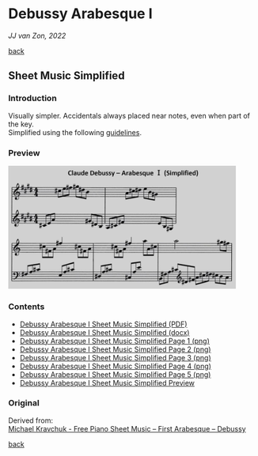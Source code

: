 Debussy Arabesque Ⅰ
===================

*JJ van Zon, 2022*

[back](../README.md)

Sheet Music Simplified
----------------------

### Introduction

Visually simpler. Accidentals always placed near notes, even when part of the key.  
Simplified using the following [guidelines](https://jjvanzon.github.io/Piano-Playing-Docs/methods/sheet-music-simplification.html).

### Preview

<img src="debussy-arabesque-1-sheet-music-simplified-preview.jpg" width="460" />

### Contents

- [Debussy Arabesque Ⅰ Sheet Music Simplified (PDF)](debussy-arabesque-1-sheet-music-simplified.pdf)
- [Debussy Arabesque Ⅰ Sheet Music Simplified (docx)](debussy-arabesque-1-sheet-music-simplified.docx)
- [Debussy Arabesque Ⅰ Sheet Music Simplified Page 1 (png)](debussy-arabesque-1-sheet-music-simplified-page-1.png)
- [Debussy Arabesque Ⅰ Sheet Music Simplified Page 2 (png)](debussy-arabesque-1-sheet-music-simplified-page-2.png)
- [Debussy Arabesque Ⅰ Sheet Music Simplified Page 3 (png)](debussy-arabesque-1-sheet-music-simplified-page-3.png)
- [Debussy Arabesque Ⅰ Sheet Music Simplified Page 4 (png)](debussy-arabesque-1-sheet-music-simplified-page-4.png)
- [Debussy Arabesque Ⅰ Sheet Music Simplified Page 5 (png)](debussy-arabesque-1-sheet-music-simplified-page-5.png)
- [Debussy Arabesque Ⅰ Sheet Music Simplified Preview](debussy-arabesque-1-sheet-music-simplified-preview.jpg)

### Original

Derived from:  
<a href="https://michaelkravchuk.com/free-piano-sheet-music-first-arabesque-debussy/" target="_blank">Michael Kravchuk - Free Piano Sheet Music – First Arabesque – Debussy</a>

[back](../README.md)